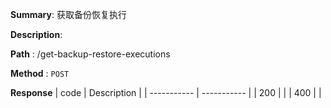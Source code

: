 **Summary**: 获取备份恢复执行

**Description**:

**Path** : /get-backup-restore-executions

**Method** : `POST`

**Response**
| code      | Description |
| ----------- | ----------- |
|  200   |       |
|  400   |       |

